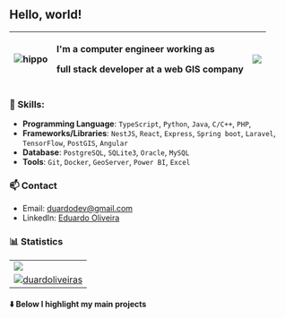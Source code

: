 ## Hello, world!

| ![hippo](https://media2.giphy.com/media/v1.Y2lkPTc5MGI3NjExOXllMGVhbmt3Y2FzcWk4aHFxYmEwZ2Y2Zmt5eGE4cjBzNXZocW85MiZlcD12MV9pbnRlcm5hbF9naWZfYnlfaWQmY3Q9Zw/QNagS57sbUws8/giphy.webp) | <p align="left">I'm a computer engineer working as </p> <p align="left">  full stack developer at a web GIS company </p> | <img src="https://github-profile-summary-cards.vercel.app/api/cards/repos-per-language?username=duardoliveiras&theme=github_dark&exclude=Jupyter%20Notebook" />
|---|---|---|

### 💼 Skills:

- **Programming Language**: `TypeScript`, `Python`, `Java`, `C/C++`, `PHP`, 
- **Frameworks/Libraries**: `NestJS`, `React`, `Express`, `Spring boot`, `Laravel`, `TensorFlow`, `PostGIS`, `Angular`
- **Database**: `PostgreSQL`, `SQLite3`, `Oracle`, `MySQL`
- **Tools**:  `Git`, `Docker`, `GeoServer`, `Power BI`, `Excel`

### 📫 Contact
- Email: duardodev@gmail.com
- LinkedIn: [Eduardo Oliveira](https://www.linkedin.com/in/duardooliveiras/)

### 📊 Statistics

<!--

-->

<table>
   <tr>
      <td>
         <a href="https://github.com/vn7n24fzkq/github-profile-summary-cards?tab=readme-ov-file">
            <img src="https://github-profile-summary-cards.vercel.app/api/cards/profile-details?username=duardoliveiras&theme=github_dark" />
         </a>
      </td>
   </tr>
   <tr align="center">
      <td>
         <a href="https://github.com/DenverCoder1/github-readme-streak-stats">
            <img src="https://github-readme-streak-stats-eight.vercel.app/?user=duardoliveiras&theme=gotham&card_height=170&card_width=480" alt="duardoliveiras" />
         </a> 
      </td>
   </tr>
</table>

#### ⬇️ Below I highlight my main projects

